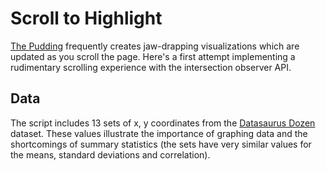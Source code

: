 # Scroll to Highlight

[The Pudding](https://pudding.cool/) frequently creates jaw-drapping visualizations which are updated as you scroll the page. Here's a first attempt implementing a rudimentary scrolling experience with the intersection observer API.

## Data

The script includes 13 sets of x, y coordinates from the [Datasaurus Dozen](https://cran.r-project.org/web/packages/datasauRus/vignettes/Datasaurus.html) dataset. These values illustrate the importance of graphing data and the shortcomings of summary statistics (the sets have very similar values for the means, standard deviations and correlation).
